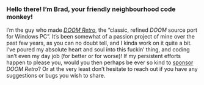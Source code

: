 ### Hello there! I’m Brad, your friendly neighbourhood code monkey!

I’m the guy who made [*DOOM Retro*](https://github.com/bradharding/doomretro), the “classic, refined *DOOM* source port for Windows PC”. It’s been somewhat of a passion project of mine over the past few years, as you can no doubt tell, and I kinda work on it quite a bit. I’ve poured my absolute heart and soul into this fuckin’ thing, and coding isn’t even my day job (for better or for worse)! If my persistent efforts happen to please you, would you then perhaps be ever so kind to [sponsor](https://www.paypal.com/donate/?business=8WGJ8VDFSVU7J) *DOOM Retro*? Or at the very least don’t hesitate to reach out if you have any suggestions or bugs you wish to share.
